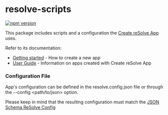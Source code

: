 # **resolve-scripts**
[![npm version](https://badge.fury.io/js/resolve-scripts.svg)](https://badge.fury.io/js/resolve-scripts)

This package includes scripts and a configuration the [Create reSolve App](../create-resolve-app) uses.

Refer to its documentation:

 * [Getting started](../create-resolve-app#getting-started) - How to create a new app
 * [User Guide](../create-resolve-app#user-guide) - Information on apps created with Create reSolve App
 
### Configuration File
App's configuration can be defined in the resolve.config.json file or through the --config <path/to/json> option. 

Please keep in mind that the resulting configuration must match the [JSON Schema ReSolve Config](./src/configs/schema.resolve.config.js)

